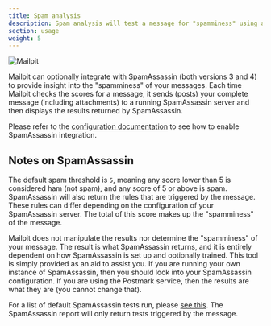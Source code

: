 ```yaml
---
title: Spam analysis
description: Spam analysis will test a message for "spamminess" using a running SpamAssassin server
section: usage
weight: 5
---
```


![Mailpit](/images/spamassassin.png)

Mailpit can optionally integrate with SpamAssassin (both versions 3 and 4) to provide insight into the "spamminess" of your messages.
Each time Mailpit checks the scores for a message, it sends (posts) your complete message (including attachments) to a running SpamAssassin server and then displays the results returned by SpamAssassin.

Please refer to the [configuration documentation](../../configuration/spamassassin/) to see how to enable SpamAssassin integration.

## Notes on SpamAssassin

The default spam threshold is `5`, meaning any score lower than 5 is considered ham (not spam), and any score of 5 or above is spam.
SpamAssassin will also return the rules that are triggered by the message. These rules can differ depending on the configuration of your SpamAssassin server. The total of this score makes up the "spamminess" of the message.

Mailpit does not manipulate the results nor determine the "spamminess" of your message. The result is what SpamAssassin returns, and it is entirely dependent on how SpamAssassin is set up and optionally trained.
This tool is simply provided as an aid to assist you. If you are running your own instance of SpamAssassin, then you should look into your SpamAssassin configuration. If you are using the Postmark service, then the results are what they are (you cannot change that).

For a list of default SpamAssassin tests run, please [see this](https://spamassassin.apache.org/old/tests_3_3_x.html). The SpamAssassin report will only return tests triggered by the message.
